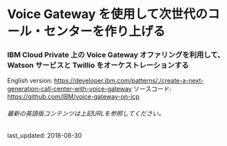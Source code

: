 # Voice Gateway を使用して次世代のコール・センターを作り上げる

### IBM Cloud Private 上の Voice Gateway オファリングを利用して、Watson サービスと Twillio をオーケストレーションする

English version: https://developer.ibm.com/patterns/./create-a-next-generation-call-center-with-voice-gateway
ソースコード: https://github.com/IBM/voice-gateway-on-icp

###### 最新の英語版コンテンツは上記URLを参照してください。
last_updated: 2018-08-30

 
<!--
This article is part of the [Watson Assistant learning path](https://developer.ibm.com/series/learning-path-watson-assistant/). See the [Watson Assistant](https://www.ibm.com/cloud/watson-assistant/) page for more information on features and getting started.

| Level | Topic | Type |

